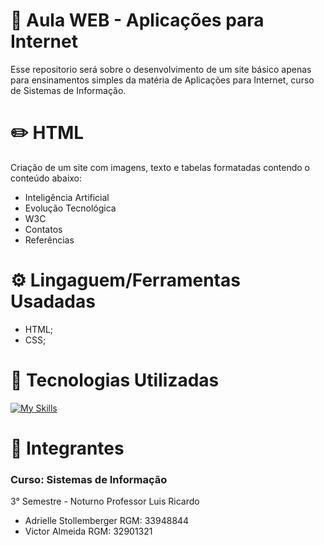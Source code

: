 # 📍 Aula WEB - Aplicações para Internet
Esse repositorio será sobre o desenvolvimento de um site básico apenas para ensinamentos simples da matéria de Aplicações para Internet, curso de Sistemas de Informação.

# ✏️ HTML
Criação de um site com imagens, texto e tabelas formatadas contendo o conteúdo abaixo:

- Inteligência Artificial
- Evolução Tecnológica
- W3C
- Contatos
- Referências


<h1> ⚙  Lingaguem/Ferramentas Usadadas  </h1>

- HTML;
- CSS;

<div> 
  <h1> 🔗 Tecnologias Utilizadas</h1>

[![My Skills](https://skillicons.dev/icons?i=github,vscode,html,css=4)](https://skillicons.dev)
 </div>
<div>


<h1> 👤 Integrantes </h1>
<h3>Curso: Sistemas de Informação </h3>
3° Semestre - Noturno
Professor Luis Ricardo  

- Adrielle Stollemberger RGM: 33948844
- Victor Almeida RGM: 32901321

